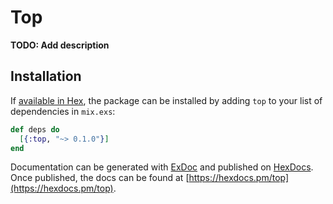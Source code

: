 # Top

**TODO: Add description**

## Installation

If [available in Hex](https://hex.pm/docs/publish), the package can be installed
by adding `top` to your list of dependencies in `mix.exs`:

```elixir
def deps do
  [{:top, "~> 0.1.0"}]
end
```

Documentation can be generated with [ExDoc](https://github.com/elixir-lang/ex_doc)
and published on [HexDocs](https://hexdocs.pm). Once published, the docs can
be found at [https://hexdocs.pm/top](https://hexdocs.pm/top).

